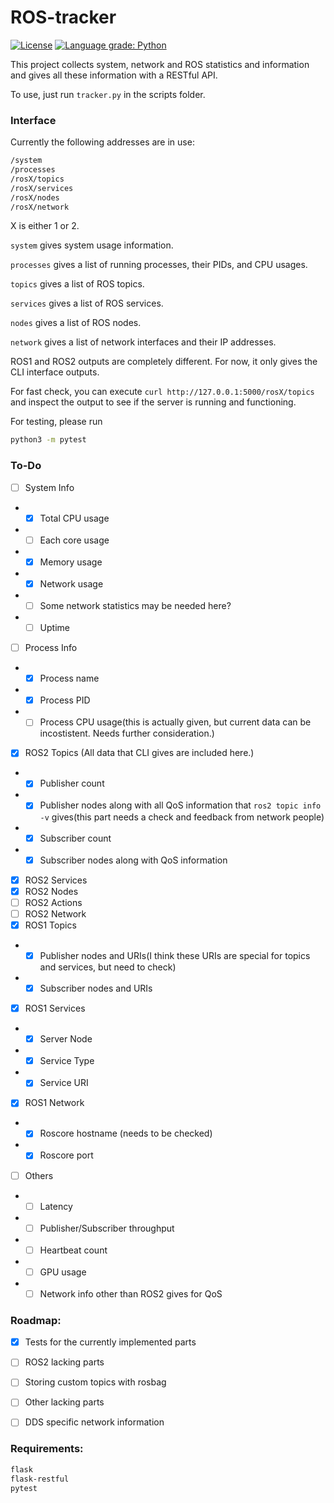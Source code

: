 # ROS-tracker
[![License](https://img.shields.io/badge/License-Apache_2.0-blue.svg)](https://opensource.org/licenses/Apache-2.0) [![Language grade: Python](https://img.shields.io/lgtm/grade/python/g/robolaunch/ros-tracker.svg?logo=lgtm&logoWidth=18)](https://lgtm.com/projects/g/robolaunch/ros-tracker/context:python)

This project collects system, network and ROS statistics and information and gives all these information with a RESTful API.

To use, just run `tracker.py` in the scripts folder.

### Interface

Currently the following addresses are in use:
``` sh
/system
/processes
/rosX/topics
/rosX/services
/rosX/nodes
/rosX/network
```
X is either 1 or 2.

`system` gives system usage information.

`processes` gives a list of running processes, their PIDs, and CPU usages.

`topics` gives a list of ROS topics.

`services` gives a list of ROS services.

`nodes` gives a list of ROS nodes.

`network` gives a list of network interfaces and their IP addresses.

ROS1 and ROS2 outputs are completely different. For now, it only gives the CLI interface outputs.

For fast check, you can execute `curl http://127.0.0.1:5000/rosX/topics` and inspect the output to see if the server is running and functioning.

For testing, please run
```sh
python3 -m pytest
```

### To-Do
- [ ] System Info
- - [X] Total CPU usage
- - [ ] Each core usage
- - [X] Memory usage
- - [X] Network usage
- - [ ] Some network statistics may be needed here?
- - [ ] Uptime
- [ ] Process Info
- - [X] Process name
- - [X] Process PID
- - [ ] Process CPU usage(this is actually given, but current data can be incostistent. Needs further consideration.)
- [X] ROS2 Topics (All data that CLI gives are included here.)
- - [X] Publisher count
- - [X] Publisher nodes along with all QoS information that `ros2 topic info -v` gives(this part needs a check and feedback from network people)
- - [X] Subscriber count
- - [X] Subscriber nodes along with QoS information
- [X] ROS2 Services
- [X] ROS2 Nodes
- [ ] ROS2 Actions
- [ ] ROS2 Network
- [X] ROS1 Topics
- - [X] Publisher nodes and URIs(I think these URIs are special for topics and services, but need to check)
- - [X] Subscriber nodes and URIs
- [X] ROS1 Services
- - [X] Server Node
- - [X] Service Type
- - [X] Service URI
- [X] ROS1 Network
- - [X] Roscore hostname (needs to be checked)
- - [X] Roscore port
- [ ] Others
- - [ ] Latency
- - [ ] Publisher/Subscriber throughput
- - [ ] Heartbeat count
- - [ ] GPU usage
- - [ ] Network info other than ROS2 gives for QoS

### Roadmap:

- [X] Tests for the currently implemented parts
- [ ] ROS2 lacking parts
- [ ] Storing custom topics with rosbag
- [ ] Other lacking parts
- [ ] DDS specific network information



### Requirements:
```sh
flask
flask-restful
pytest
```
